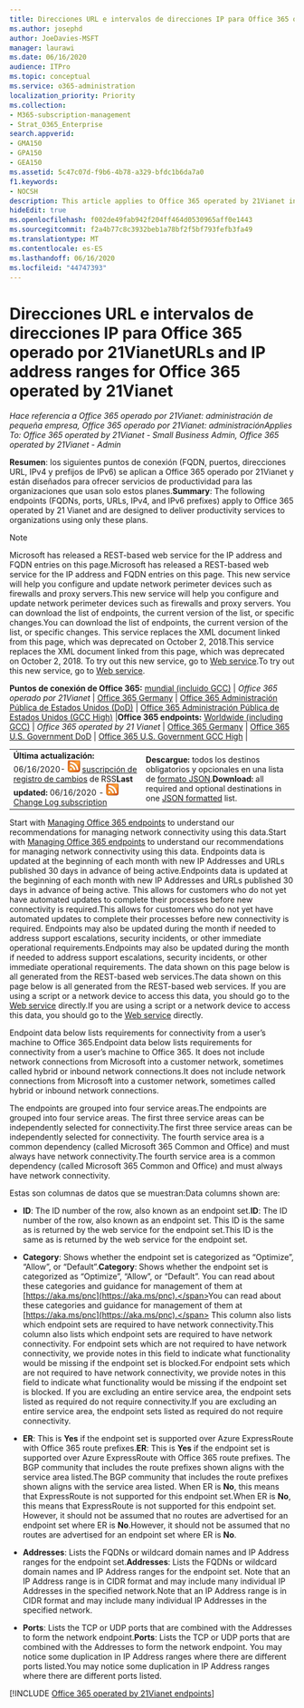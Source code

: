 ```yaml
---
title: Direcciones URL e intervalos de direcciones IP para Office 365 operado por 21Vianet
ms.author: josephd
author: JoeDavies-MSFT
manager: laurawi
ms.date: 06/16/2020
audience: ITPro
ms.topic: conceptual
ms.service: o365-administration
localization_priority: Priority
ms.collection:
- M365-subscription-management
- Strat_O365_Enterprise
search.appverid:
- GMA150
- GPA150
- GEA150
ms.assetid: 5c47c07d-f9b6-4b78-a329-bfdc1b6da7a0
f1.keywords:
- NOCSH
description: This article applies to Office 365 operated by 21Vianet in China. This article lists the URLs and IP address ranges used by Office 365 operated by 21Vianet.
hideEdit: true
ms.openlocfilehash: f002de49fab942f204ff464d0530965aff0e1443
ms.sourcegitcommit: f2a4b77c8c3932beb1a78bf2f5bf793fefb3fa49
ms.translationtype: MT
ms.contentlocale: es-ES
ms.lasthandoff: 06/16/2020
ms.locfileid: "44747393"
---
```

# <a name="urls-and-ip-address-ranges-for-office-365-operated-by-21vianet"></a><span data-ttu-id="8b653-104">Direcciones URL e intervalos de direcciones IP para Office 365 operado por 21Vianet</span><span class="sxs-lookup"><span data-stu-id="8b653-104">URLs and IP address ranges for Office 365 operated by 21Vianet</span></span>

 <span data-ttu-id="8b653-105">*Hace referencia a Office 365 operado por 21Vianet: administración de pequeña empresa, Office 365 operado por 21Vianet: administración*</span><span class="sxs-lookup"><span data-stu-id="8b653-105">*Applies To: Office 365 operated by 21Vianet - Small Business Admin, Office 365 operated by 21Vianet - Admin*</span></span>

<span data-ttu-id="8b653-106">**Resumen**: los siguientes puntos de conexión (FQDN, puertos, direcciones URL, IPv4 y prefijos de IPv6) se aplican a Office 365 operado por 21Vianet y están diseñados para ofrecer servicios de productividad para las organizaciones que usan solo estos planes.</span><span class="sxs-lookup"><span data-stu-id="8b653-106">**Summary**: The following endpoints (FQDNs, ports, URLs, IPv4, and IPv6 prefixes) apply to Office 365 operated by 21 Vianet and are designed to deliver productivity services to organizations using only these plans.</span></span>
  
> [!NOTE]
> <span data-ttu-id="8b653-107">Microsoft has released a REST-based web service for the IP address and FQDN entries on this page.</span><span class="sxs-lookup"><span data-stu-id="8b653-107">Microsoft has released a REST-based web service for the IP address and FQDN entries on this page.</span></span> <span data-ttu-id="8b653-108">This new service will help you configure and update network perimeter devices such as firewalls and proxy servers.</span><span class="sxs-lookup"><span data-stu-id="8b653-108">This new service will help you configure and update network perimeter devices such as firewalls and proxy servers.</span></span> <span data-ttu-id="8b653-109">You can download the list of endpoints, the current version of the list, or specific changes.</span><span class="sxs-lookup"><span data-stu-id="8b653-109">You can download the list of endpoints, the current version of the list, or specific changes.</span></span> <span data-ttu-id="8b653-110">This service replaces the XML document linked from this page, which was deprecated on October 2, 2018.</span><span class="sxs-lookup"><span data-stu-id="8b653-110">This service replaces the XML document linked from this page, which was deprecated on October 2, 2018.</span></span> <span data-ttu-id="8b653-111">To try out this new service, go to [Web service](office-365-ip-web-service.md).</span><span class="sxs-lookup"><span data-stu-id="8b653-111">To try out this new service, go to [Web service](office-365-ip-web-service.md).</span></span>
  
 <span data-ttu-id="8b653-112">**Puntos de conexión de Office 365:** [mundial (incluido GCC)](urls-and-ip-address-ranges.md)  | *Office 365 operado por 21Vianet* | [Office 365 Germany](office-365-germany-endpoints.md)  |  [Office 365 Administración Pública de Estados Unidos (DoD)](office-365-u-s-government-dod-endpoints.md) | [Office 365 Administración Pública de Estados Unidos (GCC High)](office-365-u-s-government-gcc-high-endpoints.md) |</span><span class="sxs-lookup"><span data-stu-id="8b653-112">**Office 365 endpoints:** [Worldwide (including GCC)](urls-and-ip-address-ranges.md)  | *Office 365 operated by 21 Vianet* | [Office 365 Germany](office-365-germany-endpoints.md) | [Office 365 U.S. Government DoD](office-365-u-s-government-dod-endpoints.md) | [Office 365 U.S. Government GCC High](office-365-u-s-government-gcc-high-endpoints.md) |</span></span>
  
|||
|:-----|:-----|
|<span data-ttu-id="8b653-113">**Última actualización:** 06/16/2020- ![ ](media/5dc6bb29-25db-4f44-9580-77c735492c4b.png) [suscripción de registro de cambios](https://endpoints.office.com/version/China?allversions=true&format=rss&clientrequestid=b10c5ed1-bad1-445f-b386-b919946339a7) de RSS</span><span class="sxs-lookup"><span data-stu-id="8b653-113">**Last updated:** 06/16/2020 - ![RSS](media/5dc6bb29-25db-4f44-9580-77c735492c4b.png) [Change Log subscription](https://endpoints.office.com/version/China?allversions=true&format=rss&clientrequestid=b10c5ed1-bad1-445f-b386-b919946339a7)</span></span>|<span data-ttu-id="8b653-114">**Descargue:** todos los destinos obligatorios y opcionales en una lista de [formato JSON](https://endpoints.office.com/endpoints/China?clientrequestid=b10c5ed1-bad1-445f-b386-b919946339a7).</span><span class="sxs-lookup"><span data-stu-id="8b653-114">**Download:** all required and optional destinations in one [JSON formatted](https://endpoints.office.com/endpoints/China?clientrequestid=b10c5ed1-bad1-445f-b386-b919946339a7) list.</span></span>  <br/> |

<span data-ttu-id="8b653-115">Start with [Managing Office 365 endpoints](managing-office-365-endpoints.md) to understand our recommendations for managing network connectivity using this data.</span><span class="sxs-lookup"><span data-stu-id="8b653-115">Start with [Managing Office 365 endpoints](managing-office-365-endpoints.md) to understand our recommendations for managing network connectivity using this data.</span></span> <span data-ttu-id="8b653-116">Endpoints data is updated at the beginning of each month with new IP Addresses and URLs published 30 days in advance of being active.</span><span class="sxs-lookup"><span data-stu-id="8b653-116">Endpoints data is updated at the beginning of each month with new IP Addresses and URLs published 30 days in advance of being active.</span></span> <span data-ttu-id="8b653-117">This allows for customers who do not yet have automated updates to complete their processes before new connectivity is required.</span><span class="sxs-lookup"><span data-stu-id="8b653-117">This allows for customers who do not yet have automated updates to complete their processes before new connectivity is required.</span></span> <span data-ttu-id="8b653-118">Endpoints may also be updated during the month if needed to address support escalations, security incidents, or other immediate operational requirements.</span><span class="sxs-lookup"><span data-stu-id="8b653-118">Endpoints may also be updated during the month if needed to address support escalations, security incidents, or other immediate operational requirements.</span></span> <span data-ttu-id="8b653-119">The data shown on this page below is all generated from the REST-based web services.</span><span class="sxs-lookup"><span data-stu-id="8b653-119">The data shown on this page below is all generated from the REST-based web services.</span></span> <span data-ttu-id="8b653-120">If you are using a script or a network device to access this data, you should go to the [Web service](office-365-ip-web-service.md) directly.</span><span class="sxs-lookup"><span data-stu-id="8b653-120">If you are using a script or a network device to access this data, you should go to the [Web service](office-365-ip-web-service.md) directly.</span></span>

<span data-ttu-id="8b653-121">Endpoint data below lists requirements for connectivity from a user’s machine to Office 365.</span><span class="sxs-lookup"><span data-stu-id="8b653-121">Endpoint data below lists requirements for connectivity from a user’s machine to Office 365.</span></span> <span data-ttu-id="8b653-122">It does not include network connections from Microsoft into a customer network, sometimes called hybrid or inbound network connections.</span><span class="sxs-lookup"><span data-stu-id="8b653-122">It does not include network connections from Microsoft into a customer network, sometimes called hybrid or inbound network connections.</span></span>

<span data-ttu-id="8b653-123">The endpoints are grouped into four service areas.</span><span class="sxs-lookup"><span data-stu-id="8b653-123">The endpoints are grouped into four service areas.</span></span> <span data-ttu-id="8b653-124">The first three service areas can be independently selected for connectivity.</span><span class="sxs-lookup"><span data-stu-id="8b653-124">The first three service areas can be independently selected for connectivity.</span></span> <span data-ttu-id="8b653-125">The fourth service area is a common dependency (called Microsoft 365 Common and Office) and must always have network connectivity.</span><span class="sxs-lookup"><span data-stu-id="8b653-125">The fourth service area is a common dependency (called Microsoft 365 Common and Office) and must always have network connectivity.</span></span>

<span data-ttu-id="8b653-126">Estas son columnas de datos que se muestran:</span><span class="sxs-lookup"><span data-stu-id="8b653-126">Data columns shown are:</span></span>

- <span data-ttu-id="8b653-127">**ID**: The ID number of the row, also known as an endpoint set.</span><span class="sxs-lookup"><span data-stu-id="8b653-127">**ID**: The ID number of the row, also known as an endpoint set.</span></span> <span data-ttu-id="8b653-128">This ID is the same as is returned by the web service for the endpoint set.</span><span class="sxs-lookup"><span data-stu-id="8b653-128">This ID is the same as is returned by the web service for the endpoint set.</span></span>

- <span data-ttu-id="8b653-129">**Category**: Shows whether the endpoint set is categorized as “Optimize”, “Allow”, or “Default”.</span><span class="sxs-lookup"><span data-stu-id="8b653-129">**Category**: Shows whether the endpoint set is categorized as “Optimize”, “Allow”, or “Default”.</span></span> <span data-ttu-id="8b653-130">You can read about these categories and guidance for management of them at [https://aka.ms/pnc](https://aka.ms/pnc).</span><span class="sxs-lookup"><span data-stu-id="8b653-130">You can read about these categories and guidance for management of them at [https://aka.ms/pnc](https://aka.ms/pnc).</span></span> <span data-ttu-id="8b653-131">This column also lists which endpoint sets are required to have network connectivity.</span><span class="sxs-lookup"><span data-stu-id="8b653-131">This column also lists which endpoint sets are required to have network connectivity.</span></span> <span data-ttu-id="8b653-132">For endpoint sets which are not required to have network connectivity, we provide notes in this field to indicate what functionality would be missing if the endpoint set is blocked.</span><span class="sxs-lookup"><span data-stu-id="8b653-132">For endpoint sets which are not required to have network connectivity, we provide notes in this field to indicate what functionality would be missing if the endpoint set is blocked.</span></span> <span data-ttu-id="8b653-133">If you are excluding an entire service area, the endpoint sets listed as required do not require connectivity.</span><span class="sxs-lookup"><span data-stu-id="8b653-133">If you are excluding an entire service area, the endpoint sets listed as required do not require connectivity.</span></span>

- <span data-ttu-id="8b653-134">**ER**: This is **Yes** if the endpoint set is supported over Azure ExpressRoute with Office 365 route prefixes.</span><span class="sxs-lookup"><span data-stu-id="8b653-134">**ER**: This is **Yes** if the endpoint set is supported over Azure ExpressRoute with Office 365 route prefixes.</span></span> <span data-ttu-id="8b653-135">The BGP community that includes the route prefixes shown aligns with the service area listed.</span><span class="sxs-lookup"><span data-stu-id="8b653-135">The BGP community that includes the route prefixes shown aligns with the service area listed.</span></span> <span data-ttu-id="8b653-136">When ER is **No**, this means that ExpressRoute is not supported for this endpoint set.</span><span class="sxs-lookup"><span data-stu-id="8b653-136">When ER is **No**, this means that ExpressRoute is not supported for this endpoint set.</span></span> <span data-ttu-id="8b653-137">However, it should not be assumed that no routes are advertised for an endpoint set where ER is **No**.</span><span class="sxs-lookup"><span data-stu-id="8b653-137">However, it should not be assumed that no routes are advertised for an endpoint set where ER is **No**.</span></span>

- <span data-ttu-id="8b653-138">**Addresses**: Lists the FQDNs or wildcard domain names and IP Address ranges for the endpoint set.</span><span class="sxs-lookup"><span data-stu-id="8b653-138">**Addresses**: Lists the FQDNs or wildcard domain names and IP Address ranges for the endpoint set.</span></span> <span data-ttu-id="8b653-139">Note that an IP Address range is in CIDR format and may include many individual IP Addresses in the specified network.</span><span class="sxs-lookup"><span data-stu-id="8b653-139">Note that an IP Address range is in CIDR format and may include many individual IP Addresses in the specified network.</span></span>
 
- <span data-ttu-id="8b653-140">**Ports**: Lists the TCP or UDP ports that are combined with the Addresses to form the network endpoint.</span><span class="sxs-lookup"><span data-stu-id="8b653-140">**Ports**: Lists the TCP or UDP ports that are combined with the Addresses to form the network endpoint.</span></span> <span data-ttu-id="8b653-141">You may notice some duplication in IP Address ranges where there are different ports listed.</span><span class="sxs-lookup"><span data-stu-id="8b653-141">You may notice some duplication in IP Address ranges where there are different ports listed.</span></span>

[!INCLUDE [Office 365 operated by 21Vianet endpoints](./includes/office-365-operated-by-21vianet-endpoints.md)]


